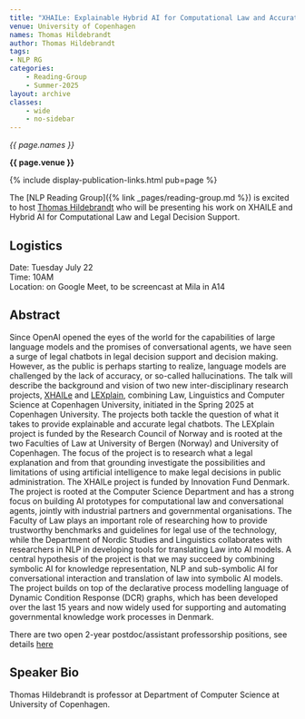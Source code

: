 ```yaml
---
title: "XHAILe: Explainable Hybrid AI for Computational Law and Accurate Legal Chatbots"
venue: University of Copenhagen
names: Thomas Hildebrandt
author: Thomas Hildebrandt
tags:
- NLP RG
categories:
    - Reading-Group
    - Summer-2025
layout: archive
classes:
    - wide
    - no-sidebar
---
```


*{{ page.names }}*

**{{ page.venue }}**

{% include display-publication-links.html pub=page %}

The [NLP Reading Group]({% link _pages/reading-group.md %}) is excited to host [
Thomas Hildebrandt](https://di.ku.dk/Ansatte/?pure=da/persons/350259) who will be presenting his work on XHAILE and Hybrid AI for Computational Law and Legal Decision Support.

## Logistics
Date: Tuesday July 22 <br>
Time: 10AM <br>
Location: on Google Meet, to be screencast at Mila in A14 <br>

## Abstract
Since OpenAI opened the eyes of the world for the capabilities of large language models and the promises of conversational agents, we have seen a surge of legal chatbots in legal decision support and decision making.  However, as the public is perhaps starting to realize, language models are challenged by the lack of accuracy, or so-called hallucinations.  The talk will describe the background and vision of two new inter-disciplinary research projects, [XHAILe](https://di.ku.dk/english/research/research-projects/xhaile/) and [LEXplain](https://www4.uib.no/en/research/research-projects/lexplain), combining Law, Linguistics and Computer Science at Copenhagen University, initiated in the Spring 2025 at Copenhagen University. The projects both tackle the question of what it takes to provide explainable and accurate legal chatbots.
The LEXplain project is funded by the Research Council of Norway and is rooted at the two Faculties of Law at University of Bergen (Norway) and University of Copenhagen. The focus of the project is to research what a legal explanation and from that grounding investigate the possibilities and limitations of using artificial intelligence to make legal decisions in public administration.
The XHAILe project is funded by Innovation Fund Denmark. The project is rooted at the Computer Science Department and has a strong focus on building AI prototypes for computational law and conversational agents, jointly with industrial partners and governmental organisations. The Faculty of Law plays an important role of researching how to provide trustworthy benchmarks and guidelines for legal use of the technology, while the Department of Nordic Studies and Linguistics collaborates with researchers in NLP in developing tools for translating Law into AI models. A central hypothesis of the project is that we may succeed by combining symbolic AI for knowledge representation, NLP and sub-symbolic AI for conversational interaction and translation of law into symbolic AI models. The project builds on top of the declarative process modelling language of Dynamic Condition Response (DCR) graphs, which has been developed over the last 15 years and now widely used for supporting and automating governmental knowledge work processes in Denmark.
 
There are two open 2-year postdoc/assistant professorship positions, see details [here](https://candidate.hr-manager.net/ApplicationInit.aspx?cid=1307&ProjectId=164541&DepartmentId=18970&MediaId=5&SkipAdvertisement=False&uiculture=en)

## Speaker Bio
Thomas Hildebrandt is professor at Department of Computer Science at University of Copenhagen.
